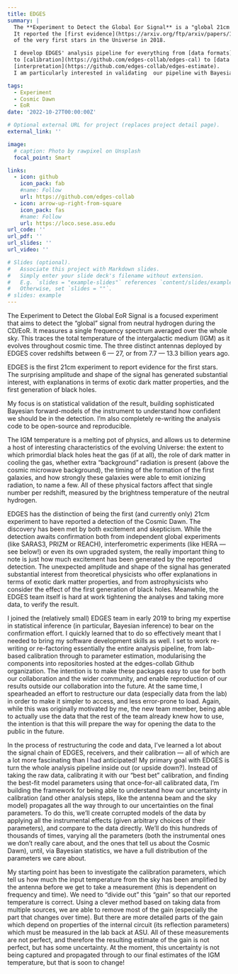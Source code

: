 ```yaml
---
title: EDGES
summary: |
  The **Experiment to Detect the Global Eor Signal** is a "global 21cm signal" experiment. 
  It reported the [first evidence](https://arxiv.org/ftp/arxiv/papers/1810/1810.05912.pdf) 
  of the very first stars in the Universe in 2018.

  I develop EDGES' analysis pipeline for everything from [data formats](https://github.com/edges-collab/edges-io) 
  to [calibration](https://github.com/edges-collab/edges-cal) to [data reduction](https://github.com/edges-collab/edges-analysis) and 
  [interpretation](https://github.com/edges-collab/edges-estimate). 
  I am particularly interested in validating  our pipeline with Bayesian statistical models.

tags:
  - Experiment
  - Cosmic Dawn
  - EoR
date: '2022-10-27T00:00:00Z'

# Optional external URL for project (replaces project detail page).
external_link: ''

image:
  # caption: Photo by rawpixel on Unsplash
  focal_point: Smart

links:
  - icon: github
    icon_pack: fab
    #name: Follow
    url: https://github.com/edges-collab
  - icon: arrow-up-right-from-square
    icon_pack: fas
    #name: Follow
    url: https://loco.sese.asu.edu
url_code: ''
url_pdf: ''
url_slides: ''
url_video: ''

# Slides (optional).
#   Associate this project with Markdown slides.
#   Simply enter your slide deck's filename without extension.
#   E.g. `slides = "example-slides"` references `content/slides/example-slides.md`.
#   Otherwise, set `slides = ""`.
# slides: example
---
```


The Experiment to Detect the Global EoR Signal is a focused experiment that aims to detect the “global” signal from neutral hydrogen during the CD/EoR. It measures a single frequency spectrum averaged over the whole sky. This traces the total temperature of the intergalactic medium (IGM) as it evolves throughout cosmic time. The three distinct antennas deployed by EDGES cover redshifts between 6 — 27, or from 7.7 — 13.3 billion years ago.

EDGES is the first 21cm experiment to report evidence for the first stars. The surprising amplitude and shape of the signal has generated substantial interest, with explanations in terms of exotic dark matter properties, and the first generation of black holes.

My focus is on statistical validation of the result, building sophisticated Bayesian forward-models of the instrument to understand how confident we should be in the detection. I’m also completely re-writing the analysis code to be open-source and reproducible.

The IGM temperature is a melting pot of physics, and allows us to determine a host of interesting characteristics of the evolving Universe: the extent to which primordial black holes heat the gas (if at all), the role of dark matter in cooling the gas, whether extra “background” radiation is present (above the cosmic microwave background), the timing of the formation of the first galaxies, and how strongly these galaxies were able to emit ionizing radiation, to name a few. All of these physical factors affect that single number per redshift, measured by the brightness temperature of the neutral hydrogen.

EDGES has the distinction of being the first (and currently only) 21cm experiment to have reported a detection of the Cosmic Dawn. The discovery has been met by both excitement and skepticism. While the detection awaits confirmation both from independent global experiments (like SARAS3, PRIZM or REACH), interferometric experiments (like HERA — see below!) or even its own upgraded system, the really important thing to note is just how much excitement has been generated by the reported detection. The unexpected amplitude and shape of the signal has generated substantial interest from theoretical physicists who offer explanations in terms of exotic dark matter properties, and from astrophysicists who consider the effect of the first generation of black holes. Meanwhile, the EDGES team itself is hard at work tightening the analyses and taking more data, to verify the result.

I joined the (relatively small) EDGES team in early 2019 to bring my expertise in statistical inference (in particular, Bayesian inference) to bear on the confirmation effort. I quickly learned that to do so effectively meant that I needed to bring my software development skills as well. I set to work re-writing or re-factoring essentially the entire analysis pipeline, from lab-based calibration through to parameter estimation, modularising the components into repositories hosted at the edges-collab Github organization. The intention is to make these packages easy to use for both our collaboration and the wider community, and enable reproduction of our results outside our collaboration into the future. At the same time, I spearheaded an effort to restructure our data (especially data from the lab) in order to make it simpler to access, and less error-prone to load. Again, while this was originally motivated by me, the new team member, being able to actually use the data that the rest of the team already knew how to use, the intention is that this will prepare the way for opening the data to the public in the future.

In the process of restructuring the code and data, I’ve learned a lot about the signal chain of EDGES, receivers, and their calibration — all of which are a lot more fascinating than I had anticipated! My primary goal with EDGES is turn the whole analysis pipeline inside out (or upside down?). Instead of taking the raw data, calibrating it with our “best bet” calibration, and finding the best-fit model parameters using that once-for-all calibrated data, I’m building the framework for being able to understand how our uncertainty in calibration (and other analysis steps, like the antenna beam and the sky model) propagates all the way through to our uncertainties on the final parameters. To do this, we’ll create corrupted models of the data by applying all the instrumental effects (given arbitrary choices of their parameters), and compare to the data directly. We’ll do this hundreds of thousands of times, varying all the parameters (both the instrumental ones we don’t really care about, and the ones that tell us about the Cosmic Dawn), until, via Bayesian statistics, we have a full distribution of the parameters we care about.

My starting point has been to investigate the calibration parameters, which tell us how much the input temperature from the sky has been amplified by the antenna before we get to take a measurement (this is dependent on frequency and time). We need to “divide out” this “gain” so that our reported temperature is correct. Using a clever method based on taking data from multiple sources, we are able to remove most of the gain (especially the part that changes over time). But there are more detailed parts of the gain which depend on properties of the internal circuit (its reflection parameters) which must be measured in the lab back at ASU. All of these measurements are not perfect, and therefore the resulting estimate of the gain is not perfect, but has some uncertainty. At the moment, this uncertainty is not being captured and propagated through to our final estimates of the IGM temperature, but that is soon to change!